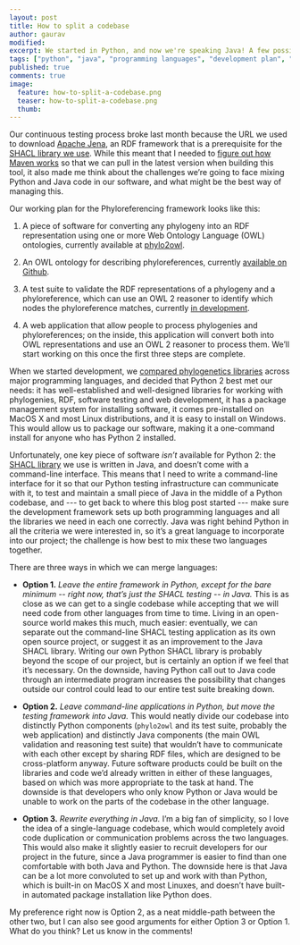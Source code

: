```yaml
---
layout: post
title: How to split a codebase
author: gaurav
modified:
excerpt: We started in Python, and now we're speaking Java! A few possible ways to manage a split codebase.
tags: ["python", "java", "programming languages", "development plan", "development"]
published: true
comments: true
image:
  feature: how-to-split-a-codebase.png
  teaser: how-to-split-a-codebase.png
  thumb:
---
```


Our continuous testing process broke last month because the URL we used to download [Apache Jena](https://jena.apache.org/), an RDF framework that is a prerequisite for the [SHACL library we use](https://github.com/TopQuadrant/shacl). While this meant that I needed to [figure out how Maven works](https://maven.apache.org/guides/getting-started/) so that we can pull in the latest version when building this tool, it also made me think about the challenges we’re going to face mixing Python and Java code in our software, and what might be the best way of managing this.

Our working plan for the Phyloreferencing framework looks like this:

  1. A piece of software for converting any phylogeny into an RDF representation using one or more Web Ontology Language (OWL) ontologies, currently available at [phylo2owl](https://github.com/gaurav/phylo2owl).

  2. An OWL ontology for describing phyloreferences, currently [available on Github](https://github.com/hlapp/phyloref/blob/master/phyloref.owl).

  3. A test suite to validate the RDF representations of a phylogeny and a phyloreference, which can use an OWL 2 reasoner to identify which nodes the phyloreference matches, currently [in development](https://github.com/phyloref/phylo2owl/tree/master/tests).

  4. A web application that allow people to process phylogenies and phyloreferences; on the inside, this application will convert both into OWL representations and use an OWL 2 reasoner to process them. We’ll start working on this once the first three steps are complete.

When we started development, we [compared phylogenetics libraries](https://github.com/phyloref/phylo2owl/blob/f9d614866f69611894af9edde0f71c4a72850ed0/README.md#library-options) across major programming languages, and decided that Python 2 best met our needs: it has well-established and well-designed libraries for working with phylogenies, RDF, software testing and web development, it has a package management system for installing software, it comes pre-installed on MacOS X and most Linux distributions, and it is easy to install on Windows. This would allow us to package our software, making it a one-command install for anyone who has Python 2 installed.

Unfortunately, one key piece of software *isn’t* available for Python 2: the [SHACL library](https://github.com/TopQuadrant/shacl) we use is written in Java, and doesn’t come with a command-line interface. This means that I need to write a command-line interface for it so that our Python testing infrastructure can communicate with it, to test and maintain a small piece of Java in the middle of a Python codebase, and --- to get back to where this blog post started --- make sure the development framework sets up both programming languages and all the libraries we need in each one correctly. Java was right behind Python in all the criteria we were interested in, so it’s a great language to incorporate into our project; the challenge is how best to mix these two languages together.

There are three ways in which we can merge languages:

 - **Option 1.** *Leave the entire framework in Python, except for the bare minimum -- right now, that’s just the SHACL testing -- in Java.* This is as close as we can get to a single codebase while accepting that we will need code from other languages from time to time. Living in an open-source world makes this much, much easier: eventually, we can separate out the command-line SHACL testing application as its own open source project, or suggest it as an improvement to the Java SHACL library. Writing our own Python SHACL library is probably beyond the scope of our project, but is certainly an option if we feel that it’s necessary. On the downside, having Python call out to Java code through an intermediate program increases the possibility that changes outside our control could lead to our entire test suite breaking down.

 - **Option 2.** *Leave command-line applications in Python, but move the testing framework into Java.* This would neatly divide our codebase into distinctly Python components (`phylo2owl` and its test suite, probably the web application) and distinctly Java components (the main OWL validation and reasoning test suite) that wouldn’t have to communicate with each other except by sharing RDF files, which are designed to be cross-platform anyway. Future software products could be built on the libraries and code we’d already written in either of these languages, based on which was more appropriate to the task at hand. The downside is that developers who only know Python or Java would be unable to work on the parts of the codebase in the other language.

 - **Option 3.** *Rewrite everything in Java.* I’m a big fan of simplicity, so I love the idea of a single-language codebase, which would completely avoid code duplication or communication problems across the two languages. This would also make it slightly easier to recruit developers for our project in the future, since a Java programmer is easier to find than one comfortable with both Java and Python. The downside here is that Java can be a lot more convoluted to set up and work with than Python, which is built-in on MacOS X and most Linuxes, and doesn’t have built-in automated package installation like Python does.

My preference right now is Option 2, as a neat middle-path between the other two, but I can also see good arguments for either Option 3 or Option 1. What do you think? Let us know in the comments!
